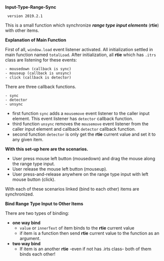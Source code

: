 
**Input-Type-Range-Sync**

` version 2019.2.1`
 
This is a small function which synchronize _**range type input elements**_ (**rtie**) with other items.

**Explanation of Main Function**

First of all, ``window.load`` event listener activated. All initialization settled in main function named ``totalLoad``.
After initialization, all **rtie** which has ``.itrs`` class are listening for these events: 

    - mousedown (callback is sync)
    - mouseup (callback is unsync)
    - click (callback is detector)

There are three callback functions.

    - sync
    - detector
    - unsync
 
 - first function ``sync`` adds a ``mousemove`` event listener to the caller input element. This event listener has ``detector`` callback function.
 - third function ``unsync`` removes the ``mousemove`` event listener from the caller input element and callback ``detector`` callback function.
 - second function ``detector`` is only get the **rtie** current value and set it to any given item.
    
**With this set-up here are the scenarios.**
- User press mouse left button (mousedown) and drag the mouse along the range type input.
- User release the mouse left button (mouseup).
- User press-and-release anywhere on the range type input with left mouse button (click).

With each of these scenarios linked (bind to each other) items are synchronized.

**Bind Range Type Input to Other Items**

There are two types of binding:
- **one way bind**
    - ``value`` or ``innerText`` of item binds to the **rtie** current value
    - if item is a function then send **rtie** current value to the function as an argument.
- **two way bind**
    - If item is an another **rtie** -even if not has .irts class- both of them binds each other! 




     
